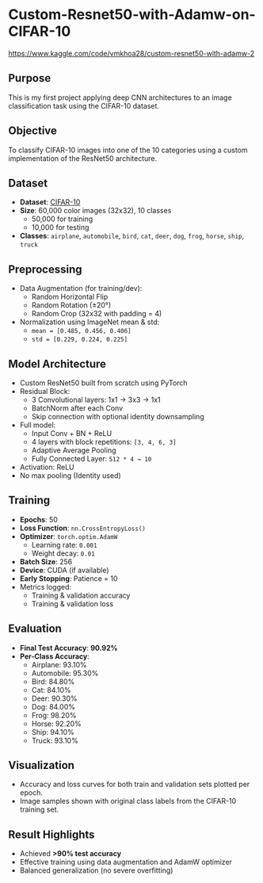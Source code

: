 # Custom-Resnet50-with-Adamw-on-CIFAR-10
https://www.kaggle.com/code/vmkhoa28/custom-resnet50-with-adamw-2

## Purpose
This is my first project applying deep CNN architectures to an image classification task using the CIFAR-10 dataset.

## Objective
To classify CIFAR-10 images into one of the 10 categories using a custom implementation of the ResNet50 architecture.

## Dataset
- **Dataset**: [CIFAR-10](https://www.cs.toronto.edu/~kriz/cifar.html)
- **Size**: 60,000 color images (32x32), 10 classes
  - 50,000 for training
  - 10,000 for testing
- **Classes**: `airplane`, `automobile`, `bird`, `cat`, `deer`, `dog`, `frog`, `horse`, `ship`, `truck`

## Preprocessing
- Data Augmentation (for training/dev):
  - Random Horizontal Flip
  - Random Rotation (±20°)
  - Random Crop (32x32 with padding = 4)
- Normalization using ImageNet mean & std:
  - `mean = [0.485, 0.456, 0.406]`
  - `std = [0.229, 0.224, 0.225]`

## Model Architecture
- Custom ResNet50 built from scratch using PyTorch
- Residual Block:
  - 3 Convolutional layers: 1x1 → 3x3 → 1x1
  - BatchNorm after each Conv
  - Skip connection with optional identity downsampling
- Full model:
  - Input Conv + BN + ReLU
  - 4 layers with block repetitions: `[3, 4, 6, 3]`
  - Adaptive Average Pooling
  - Fully Connected Layer: `512 * 4 → 10`
- Activation: ReLU
- No max pooling (Identity used)

## Training
- **Epochs**: 50  
- **Loss Function**: `nn.CrossEntropyLoss()`  
- **Optimizer**: `torch.optim.AdamW`  
  - Learning rate: `0.001`  
  - Weight decay: `0.01`  
- **Batch Size**: 256  
- **Device**: CUDA (if available)  
- **Early Stopping**: Patience = 10  
- Metrics logged:
  - Training & validation accuracy
  - Training & validation loss

## Evaluation
- **Final Test Accuracy**: **90.92%**
- **Per-Class Accuracy**:
  - Airplane: 93.10%
  - Automobile: 95.30%
  - Bird: 84.80%
  - Cat: 84.10%
  - Deer: 90.30%
  - Dog: 84.00%
  - Frog: 98.20%
  - Horse: 92.20%
  - Ship: 94.10%
  - Truck: 93.10%

## Visualization
- Accuracy and loss curves for both train and validation sets plotted per epoch.
- Image samples shown with original class labels from the CIFAR-10 training set.

## Result Highlights
- Achieved **>90% test accuracy**
- Effective training using data augmentation and AdamW optimizer
- Balanced generalization (no severe overfitting)
